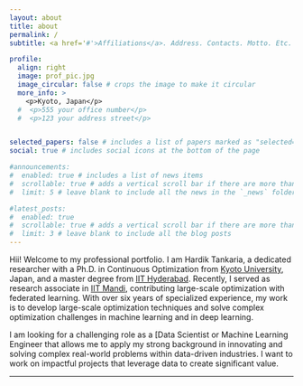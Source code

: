 ```yaml
---
layout: about
title: about
permalink: /
subtitle: <a href='#'>Affiliations</a>. Address. Contacts. Motto. Etc.

profile:
  align: right
  image: prof_pic.jpg
  image_circular: false # crops the image to make it circular
  more_info: >
    <p>Kyoto, Japan</p>
  #  <p>555 your office number</p>
  #  <p>123 your address street</p>


selected_papers: false # includes a list of papers marked as "selected={true}"
social: true # includes social icons at the bottom of the page

#announcements:
#  enabled: true # includes a list of news items
#  scrollable: true # adds a vertical scroll bar if there are more than 3 news items
#  limit: 5 # leave blank to include all the news in the `_news` folder

#latest_posts:
#  enabled: true
#  scrollable: true # adds a vertical scroll bar if there are more than 3 new posts items
#  limit: 3 # leave blank to include all the blog posts
---
```


Hii! Welcome to my professional portfolio. I am Hardik Tankaria, a dedicated researcher with a Ph.D. in Continuous Optimization from [Kyoto University](https://www.kyoto-u.ac.jp/en), Japan, and a master degree from [IIT Hyderabad](https://www.iith.ac.in/). Recently, I served as research associate in [IIT Mandi](https://www.iitmandi.ac.in/), contributing large-scale optimization with federated learning. With over six years of specialized experience, my work is to develop large-scale optimization techniques and solve complex optimization challenges in machine learning and in deep learning.

I am looking for a challenging role as a [Data Scientist or Machine Learning Engineer that allows me to apply my strong background in innovating and solving complex real-world problems within data-driven industries. I want to work on impactful projects that leverage data to create significant value.

---

